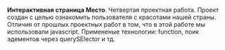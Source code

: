 **Интерактивная страница Место**. Четвертая проектная работа.
Проект создан с целью ознакомить пользователя с красотами нашей страны. Отличия от прошлых проектных работ в том, что в этой работе мы использовали javascript. Примененые технологии: function, поик эдементов через querySElector и тд.